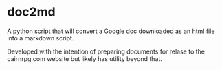 
# doc2md

A python script that will convert a Google doc downloaded as an html file into a markdown script.

Developed with the intention of preparing documents for relase to the cairnrpg.com website but likely has utility beyond that.
